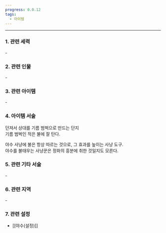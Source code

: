 ```yaml
---
progress: 0.0.12
tags:
  - 아이템
---
```

---
### 1. 관련 세력 
\-

### 2. 관련 인물
\-

### 3. 관련 아이템
\-

### 4. 아이템 서술
던져서 상대를 기름 범벅으로 만드는 단지  
기름 범벅인 적은 불에 잘 탄다.  
  
야수 사냥에 불은 항상 따르는 것으로, 그 효과를 높이는 사냥 도구.  
야수를 불태우는 사냥꾼은 정화의 흥분에 취한 것일지도 모른다.

### 5. 관련 기타 서술
\-

### 6. 관련 지역
\-

### 7. 관련 설정
- [[야수(설정)]]
